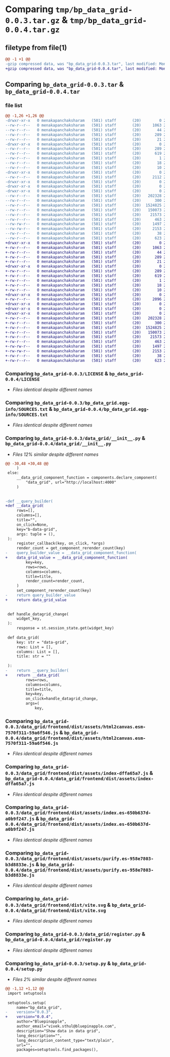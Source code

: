 # Comparing `tmp/bp_data_grid-0.0.3.tar.gz` & `tmp/bp_data_grid-0.0.4.tar.gz`

## filetype from file(1)

```diff
@@ -1 +1 @@
-gzip compressed data, was "bp_data_grid-0.0.3.tar", last modified: Mon Apr 17 11:30:35 2023, max compression
+gzip compressed data, was "bp_data_grid-0.0.4.tar", last modified: Mon Apr 17 12:54:09 2023, max compression
```

## Comparing `bp_data_grid-0.0.3.tar` & `bp_data_grid-0.0.4.tar`

### file list

```diff
@@ -1,26 +1,26 @@
-drwxr-xr-x   0 menakapanchaksharam   (501) staff       (20)        0 2023-04-17 11:30:35.064272 bp_data_grid-0.0.3/
--rw-r--r--   0 menakapanchaksharam   (501) staff       (20)     1063 2023-04-10 18:26:13.000000 bp_data_grid-0.0.3/LICENSE
--rw-r--r--   0 menakapanchaksharam   (501) staff       (20)       44 2023-04-10 18:26:13.000000 bp_data_grid-0.0.3/MANIFEST.in
--rw-r--r--   0 menakapanchaksharam   (501) staff       (20)      289 2023-04-17 11:30:35.063705 bp_data_grid-0.0.3/PKG-INFO
--rw-r--r--   0 menakapanchaksharam   (501) staff       (20)       21 2023-04-10 05:35:41.000000 bp_data_grid-0.0.3/README.md
-drwxr-xr-x   0 menakapanchaksharam   (501) staff       (20)        0 2023-04-17 11:30:35.048283 bp_data_grid-0.0.3/bp_data_grid.egg-info/
--rw-r--r--   0 menakapanchaksharam   (501) staff       (20)      289 2023-04-17 11:30:34.000000 bp_data_grid-0.0.3/bp_data_grid.egg-info/PKG-INFO
--rw-r--r--   0 menakapanchaksharam   (501) staff       (20)      619 2023-04-17 11:30:35.000000 bp_data_grid-0.0.3/bp_data_grid.egg-info/SOURCES.txt
--rw-r--r--   0 menakapanchaksharam   (501) staff       (20)        1 2023-04-17 11:30:34.000000 bp_data_grid-0.0.3/bp_data_grid.egg-info/dependency_links.txt
--rw-r--r--   0 menakapanchaksharam   (501) staff       (20)       18 2023-04-17 11:30:34.000000 bp_data_grid-0.0.3/bp_data_grid.egg-info/requires.txt
--rw-r--r--   0 menakapanchaksharam   (501) staff       (20)       10 2023-04-17 11:30:34.000000 bp_data_grid-0.0.3/bp_data_grid.egg-info/top_level.txt
-drwxr-xr-x   0 menakapanchaksharam   (501) staff       (20)        0 2023-04-17 11:30:35.049617 bp_data_grid-0.0.3/data_grid/
--rw-r--r--   0 menakapanchaksharam   (501) staff       (20)     2112 2023-04-17 08:10:27.000000 bp_data_grid-0.0.3/data_grid/__init__.py
-drwxr-xr-x   0 menakapanchaksharam   (501) staff       (20)        0 2023-04-17 11:30:35.044236 bp_data_grid-0.0.3/data_grid/frontend/
-drwxr-xr-x   0 menakapanchaksharam   (501) staff       (20)        0 2023-04-17 11:30:35.051248 bp_data_grid-0.0.3/data_grid/frontend/dist/
-drwxr-xr-x   0 menakapanchaksharam   (501) staff       (20)        0 2023-04-17 11:30:35.062209 bp_data_grid-0.0.3/data_grid/frontend/dist/assets/
--rw-r--r--   0 menakapanchaksharam   (501) staff       (20)   202328 2023-04-17 10:43:24.000000 bp_data_grid-0.0.3/data_grid/frontend/dist/assets/html2canvas.esm-7570f311-59a6f546.js
--rw-r--r--   0 menakapanchaksharam   (501) staff       (20)      300 2023-04-17 10:43:24.000000 bp_data_grid-0.0.3/data_grid/frontend/dist/assets/index-d081bea5.css
--rw-r--r--   0 menakapanchaksharam   (501) staff       (20)  1524825 2023-04-17 10:43:24.000000 bp_data_grid-0.0.3/data_grid/frontend/dist/assets/index-dffa65a7.js
--rw-r--r--   0 menakapanchaksharam   (501) staff       (20)   150073 2023-04-17 10:43:24.000000 bp_data_grid-0.0.3/data_grid/frontend/dist/assets/index.es-650b637d-a0b9f247.js
--rw-r--r--   0 menakapanchaksharam   (501) staff       (20)    21573 2023-04-17 10:43:24.000000 bp_data_grid-0.0.3/data_grid/frontend/dist/assets/purify.es-958e7803-b3d8833e.js
--rw-r--r--   0 menakapanchaksharam   (501) staff       (20)      463 2023-04-17 10:46:12.000000 bp_data_grid-0.0.3/data_grid/frontend/dist/index.html
--rw-rw-r--   0 menakapanchaksharam   (501) staff       (20)     1497 2023-04-17 10:43:23.000000 bp_data_grid-0.0.3/data_grid/frontend/dist/vite.svg
--rw-rw-r--   0 menakapanchaksharam   (501) staff       (20)     2153 2023-04-10 09:19:07.000000 bp_data_grid-0.0.3/data_grid/register.py
--rw-r--r--   0 menakapanchaksharam   (501) staff       (20)       38 2023-04-17 11:30:35.064548 bp_data_grid-0.0.3/setup.cfg
--rw-r--r--   0 menakapanchaksharam   (501) staff       (20)      623 2023-04-17 11:30:21.000000 bp_data_grid-0.0.3/setup.py
+drwxr-xr-x   0 menakapanchaksharam   (501) staff       (20)        0 2023-04-17 12:54:09.646991 bp_data_grid-0.0.4/
+-rw-r--r--   0 menakapanchaksharam   (501) staff       (20)     1063 2023-04-10 18:26:13.000000 bp_data_grid-0.0.4/LICENSE
+-rw-r--r--   0 menakapanchaksharam   (501) staff       (20)       44 2023-04-10 18:26:13.000000 bp_data_grid-0.0.4/MANIFEST.in
+-rw-r--r--   0 menakapanchaksharam   (501) staff       (20)      289 2023-04-17 12:54:09.646653 bp_data_grid-0.0.4/PKG-INFO
+-rw-r--r--   0 menakapanchaksharam   (501) staff       (20)       21 2023-04-10 05:35:41.000000 bp_data_grid-0.0.4/README.md
+drwxr-xr-x   0 menakapanchaksharam   (501) staff       (20)        0 2023-04-17 12:54:09.638291 bp_data_grid-0.0.4/bp_data_grid.egg-info/
+-rw-r--r--   0 menakapanchaksharam   (501) staff       (20)      289 2023-04-17 12:54:09.000000 bp_data_grid-0.0.4/bp_data_grid.egg-info/PKG-INFO
+-rw-r--r--   0 menakapanchaksharam   (501) staff       (20)      619 2023-04-17 12:54:09.000000 bp_data_grid-0.0.4/bp_data_grid.egg-info/SOURCES.txt
+-rw-r--r--   0 menakapanchaksharam   (501) staff       (20)        1 2023-04-17 12:54:09.000000 bp_data_grid-0.0.4/bp_data_grid.egg-info/dependency_links.txt
+-rw-r--r--   0 menakapanchaksharam   (501) staff       (20)       18 2023-04-17 12:54:09.000000 bp_data_grid-0.0.4/bp_data_grid.egg-info/requires.txt
+-rw-r--r--   0 menakapanchaksharam   (501) staff       (20)       10 2023-04-17 12:54:09.000000 bp_data_grid-0.0.4/bp_data_grid.egg-info/top_level.txt
+drwxr-xr-x   0 menakapanchaksharam   (501) staff       (20)        0 2023-04-17 12:54:09.639207 bp_data_grid-0.0.4/data_grid/
+-rw-r--r--   0 menakapanchaksharam   (501) staff       (20)     2096 2023-04-17 12:52:56.000000 bp_data_grid-0.0.4/data_grid/__init__.py
+drwxr-xr-x   0 menakapanchaksharam   (501) staff       (20)        0 2023-04-17 12:54:09.632103 bp_data_grid-0.0.4/data_grid/frontend/
+drwxr-xr-x   0 menakapanchaksharam   (501) staff       (20)        0 2023-04-17 12:54:09.640244 bp_data_grid-0.0.4/data_grid/frontend/dist/
+drwxr-xr-x   0 menakapanchaksharam   (501) staff       (20)        0 2023-04-17 12:54:09.645907 bp_data_grid-0.0.4/data_grid/frontend/dist/assets/
+-rw-r--r--   0 menakapanchaksharam   (501) staff       (20)   202328 2023-04-17 10:43:24.000000 bp_data_grid-0.0.4/data_grid/frontend/dist/assets/html2canvas.esm-7570f311-59a6f546.js
+-rw-r--r--   0 menakapanchaksharam   (501) staff       (20)      300 2023-04-17 10:43:24.000000 bp_data_grid-0.0.4/data_grid/frontend/dist/assets/index-d081bea5.css
+-rw-r--r--   0 menakapanchaksharam   (501) staff       (20)  1524825 2023-04-17 10:43:24.000000 bp_data_grid-0.0.4/data_grid/frontend/dist/assets/index-dffa65a7.js
+-rw-r--r--   0 menakapanchaksharam   (501) staff       (20)   150073 2023-04-17 10:43:24.000000 bp_data_grid-0.0.4/data_grid/frontend/dist/assets/index.es-650b637d-a0b9f247.js
+-rw-r--r--   0 menakapanchaksharam   (501) staff       (20)    21573 2023-04-17 10:43:24.000000 bp_data_grid-0.0.4/data_grid/frontend/dist/assets/purify.es-958e7803-b3d8833e.js
+-rw-r--r--   0 menakapanchaksharam   (501) staff       (20)      463 2023-04-17 10:46:12.000000 bp_data_grid-0.0.4/data_grid/frontend/dist/index.html
+-rw-rw-r--   0 menakapanchaksharam   (501) staff       (20)     1497 2023-04-17 10:43:23.000000 bp_data_grid-0.0.4/data_grid/frontend/dist/vite.svg
+-rw-rw-r--   0 menakapanchaksharam   (501) staff       (20)     2153 2023-04-10 09:19:07.000000 bp_data_grid-0.0.4/data_grid/register.py
+-rw-r--r--   0 menakapanchaksharam   (501) staff       (20)       38 2023-04-17 12:54:09.647114 bp_data_grid-0.0.4/setup.cfg
+-rw-r--r--   0 menakapanchaksharam   (501) staff       (20)      623 2023-04-17 12:53:43.000000 bp_data_grid-0.0.4/setup.py
```

### Comparing `bp_data_grid-0.0.3/LICENSE` & `bp_data_grid-0.0.4/LICENSE`

 * *Files identical despite different names*

### Comparing `bp_data_grid-0.0.3/bp_data_grid.egg-info/SOURCES.txt` & `bp_data_grid-0.0.4/bp_data_grid.egg-info/SOURCES.txt`

 * *Files identical despite different names*

### Comparing `bp_data_grid-0.0.3/data_grid/__init__.py` & `bp_data_grid-0.0.4/data_grid/__init__.py`

 * *Files 12% similar despite different names*

```diff
@@ -30,48 +30,48 @@
     )
 else:
     __data_grid_component_function = components.declare_component(
         "data_grid", url="http://localhost:4000"
     )
 
 
-def __query_builder(
+def __data_grid(
     rows=[],
     columns=[],
     title="",
     on_click=None,
     key="b-data-grid",
     args: tuple = (),
 ):
     register_callback(key, on_click, *args)
     render_count = get_component_rerender_count(key)
-    query_builder_value = __data_grid_component_function(
+    data_grid_value = __data_grid_component_function(
         key=key,
         rows=rows,
         columns=columns,
         title=title,
         render_count=render_count,
     )
     set_component_rerender_count(key)
-    return query_builder_value
+    return data_grid_value
 
 
 def handle_datagrid_change(
     widget_key,
 ):
     response = st.session_state.get(widget_key)
 
 def data_grid(
     key: str = "data-grid",
     rows: List = [],
     columns: List = [],
     title: str = ""
     
 ):
-    return __query_builder(
+    return __data_grid(
         rows=rows,
         columns=columns,
         title=title,
         key=key,
         on_click=handle_datagrid_change,
         args=(
             key,
```

### Comparing `bp_data_grid-0.0.3/data_grid/frontend/dist/assets/html2canvas.esm-7570f311-59a6f546.js` & `bp_data_grid-0.0.4/data_grid/frontend/dist/assets/html2canvas.esm-7570f311-59a6f546.js`

 * *Files identical despite different names*

### Comparing `bp_data_grid-0.0.3/data_grid/frontend/dist/assets/index-dffa65a7.js` & `bp_data_grid-0.0.4/data_grid/frontend/dist/assets/index-dffa65a7.js`

 * *Files identical despite different names*

### Comparing `bp_data_grid-0.0.3/data_grid/frontend/dist/assets/index.es-650b637d-a0b9f247.js` & `bp_data_grid-0.0.4/data_grid/frontend/dist/assets/index.es-650b637d-a0b9f247.js`

 * *Files identical despite different names*

### Comparing `bp_data_grid-0.0.3/data_grid/frontend/dist/assets/purify.es-958e7803-b3d8833e.js` & `bp_data_grid-0.0.4/data_grid/frontend/dist/assets/purify.es-958e7803-b3d8833e.js`

 * *Files identical despite different names*

### Comparing `bp_data_grid-0.0.3/data_grid/frontend/dist/vite.svg` & `bp_data_grid-0.0.4/data_grid/frontend/dist/vite.svg`

 * *Files identical despite different names*

### Comparing `bp_data_grid-0.0.3/data_grid/register.py` & `bp_data_grid-0.0.4/data_grid/register.py`

 * *Files identical despite different names*

### Comparing `bp_data_grid-0.0.3/setup.py` & `bp_data_grid-0.0.4/setup.py`

 * *Files 2% similar despite different names*

```diff
@@ -1,12 +1,12 @@
 import setuptools
 
 setuptools.setup(
     name="bp_data_grid",
-    version="0.0.3",
+    version="0.0.4",
     author="Bluepinapple",
     author_email="vivek.sthul@bluepinapple.com",
     description="Show data in data grid",
     long_description="",
     long_description_content_type="text/plain",
     url="",
     packages=setuptools.find_packages(),
```

